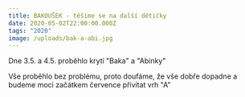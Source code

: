 ```yaml
---
title: BAKOUŠEK - těšíme se na další dětičky
date: 2020-05-02T22:00:00.000Z
tags: "2020"
image: /uploads/bak-a-abi.jpg
---
```

<!--StartFragment-->

Dne 3.5. a 4.5. proběhlo krytí "Baka" a "Abinky"

Vše proběhlo bez problému, proto doufáme, že vše dobře dopadne a budeme moci začátkem července přivítat vrh "A"

<!--EndFragment-->